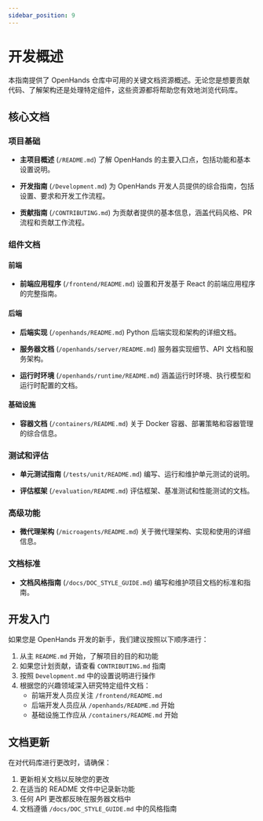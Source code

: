 ```yaml
---
sidebar_position: 9
---
```


# 开发概述

本指南提供了 OpenHands 仓库中可用的关键文档资源概述。无论您是想要贡献代码、了解架构还是处理特定组件，这些资源都将帮助您有效地浏览代码库。

## 核心文档

### 项目基础
- **主项目概述** (`/README.md`)
  了解 OpenHands 的主要入口点，包括功能和基本设置说明。

- **开发指南** (`/Development.md`)
  为 OpenHands 开发人员提供的综合指南，包括设置、要求和开发工作流程。

- **贡献指南** (`/CONTRIBUTING.md`)
  为贡献者提供的基本信息，涵盖代码风格、PR 流程和贡献工作流程。

### 组件文档

#### 前端
- **前端应用程序** (`/frontend/README.md`)
  设置和开发基于 React 的前端应用程序的完整指南。

#### 后端
- **后端实现** (`/openhands/README.md`)
  Python 后端实现和架构的详细文档。

- **服务器文档** (`/openhands/server/README.md`)
  服务器实现细节、API 文档和服务架构。

- **运行时环境** (`/openhands/runtime/README.md`)
  涵盖运行时环境、执行模型和运行时配置的文档。

#### 基础设施
- **容器文档** (`/containers/README.md`)
  关于 Docker 容器、部署策略和容器管理的综合信息。

### 测试和评估
- **单元测试指南** (`/tests/unit/README.md`)
  编写、运行和维护单元测试的说明。

- **评估框架** (`/evaluation/README.md`)
  评估框架、基准测试和性能测试的文档。

### 高级功能
- **微代理架构** (`/microagents/README.md`)
  关于微代理架构、实现和使用的详细信息。

### 文档标准
- **文档风格指南** (`/docs/DOC_STYLE_GUIDE.md`)
  编写和维护项目文档的标准和指南。

## 开发入门

如果您是 OpenHands 开发的新手，我们建议按照以下顺序进行：

1. 从主 `README.md` 开始，了解项目的目的和功能
2. 如果您计划贡献，请查看 `CONTRIBUTING.md` 指南
3. 按照 `Development.md` 中的设置说明进行操作
4. 根据您的兴趣领域深入研究特定组件文档：
   - 前端开发人员应关注 `/frontend/README.md`
   - 后端开发人员应从 `/openhands/README.md` 开始
   - 基础设施工作应从 `/containers/README.md` 开始

## 文档更新

在对代码库进行更改时，请确保：
1. 更新相关文档以反映您的更改
2. 在适当的 README 文件中记录新功能
3. 任何 API 更改都反映在服务器文档中
4. 文档遵循 `/docs/DOC_STYLE_GUIDE.md` 中的风格指南